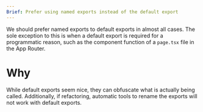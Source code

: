 ```yaml
---
Brief: Prefer using named exports instead of the default export
---
```

We should prefer named exports to default exports in almost all cases. The sole exception to this is when a default export is required for a programmatic reason, such as the component function of a `page.tsx` file in the App Router. 

# Why
While default exports seem nice, they can obfuscate what is actually being called. Additionally, if refactoring, automatic tools to rename the exports will not work with default exports. 